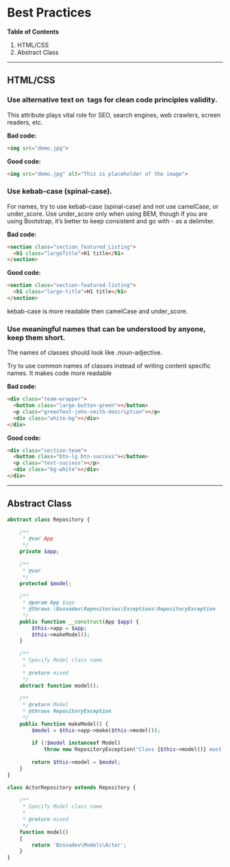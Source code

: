 # Best Practices

**Table of Contents**
1. HTML/CSS
1. Abstract Class

---

## HTML/CSS
### Use alternative text on <img> tags for clean code principles validity.

This attribute plays vital role for SEO, search engines, web crawlers, screen readers, etc.

**Bad code:**
``` html
<img src="demo.jpg">
```
**Good code:**
``` html
<img src="demo.jpg" alt="This is placeholder of the image">
```

### Use kebab-case (spinal-case).

For names, try to use kebab-case (spinal-case) and not use camelCase, or under_score. Use under_score only when using BEM, though if you are using Bootstrap, it’s better to keep consistent and go with - as a delimiter.

**Bad code:**
``` html
<section class="section_featured_Listing">
  <h1 class="largeTitle">H1 title</h1>
</section>
```

**Good code:**
``` html
<section class="section-featured-listing">
  <h1 class="large-title">H1 title</h1>
</section>
```

kebab-case is more readable then camelCase and under_score.


### Use meaningful names that can be understood by anyone, keep them short.

The names of classes should look like .noun-adjective.

Try to use common names of classes instead of writing content specific names. It makes code more readable

**Bad code:**
``` html
<div class="team-wrapper">
  <button class="large-button-green"></button>
  <p class="greenText-john-smith-description"></p>
  <div class="white-bg"></div>
</div>
```

**Good code:**
``` html
<div class="section-team">
  <button class="btn-lg btn-success"></button>
  <p class="text-success"></p>
  <div class="bg-white"></div>
</div>
```

---



## Abstract Class
``` php
abstract class Repository {
 
    /**
     * @var App
     */
    private $app;
 
    /**
     * @var
     */
    protected $model;
 
    /**
     * @param App $app
     * @throws \Bosnadev\Repositories\Exceptions\RepositoryException
     */
    public function __construct(App $app) {
        $this->app = $app;
        $this->makeModel();
    }
 
    /**
     * Specify Model class name
     * 
     * @return mixed
     */
    abstract function model();
 
    /**
     * @return Model
     * @throws RepositoryException
     */
    public function makeModel() {
        $model = $this->app->make($this->model());
 
        if (!$model instanceof Model)
            throw new RepositoryException("Class {$this->model()} must be an instance of Illuminate\\Database\\Eloquent\\Model");
 
        return $this->model = $model;
    }
}
```

``` php
class ActorRepository extends Repository {
 
    /**
     * Specify Model class name
     *
     * @return mixed
     */
    function model()
    {
        return 'Bosnadev\Models\Actor';
    }
}
```

